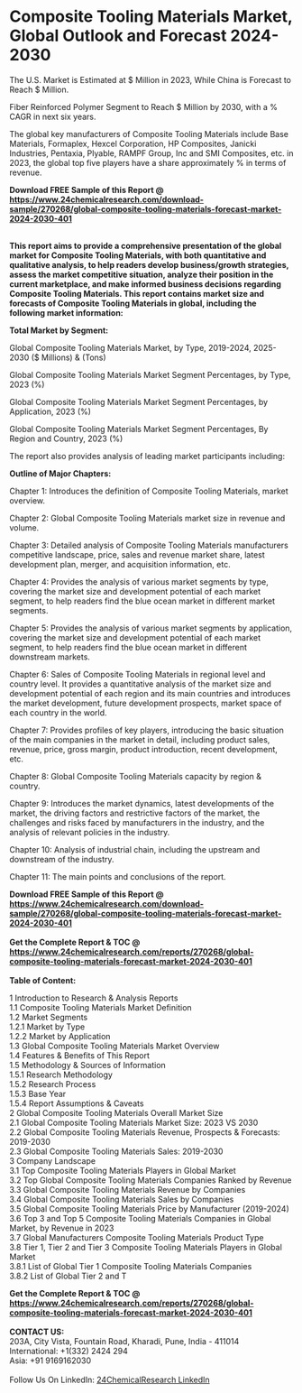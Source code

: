 <h1>Composite Tooling Materials Market, Global Outlook and Forecast 2024-2030</h1><p>
The U.S. Market is Estimated at $ Million in 2023, While China is Forecast to Reach $ Million.</p><p>
Fiber Reinforced Polymer Segment to Reach $ Million by 2030, with a % CAGR in next six years.</p><p>
The global key manufacturers of Composite Tooling Materials include Base Materials, Formaplex, Hexcel Corporation, HP Composites, Janicki Industries, Pentaxia, Plyable, RAMPF Group, Inc and SMI Composites, etc. in 2023, the global top five players have a share approximately % in terms of revenue.</p><div><b>Download FREE Sample of this Report @ 
            <a href="https://www.24chemicalresearch.com/download-sample/270268/global-composite-tooling-materials-forecast-market-2024-2030-401">
            https://www.24chemicalresearch.com/download-sample/270268/global-composite-tooling-materials-forecast-market-2024-2030-401</a></b></div><br><p>
<strong>This report aims to provide a comprehensive presentation of the global market for Composite Tooling Materials, with both quantitative and qualitative analysis, to help readers develop business/growth strategies, assess the market competitive situation, analyze their position in the current marketplace, and make informed business decisions regarding Composite Tooling Materials. This report contains market size and forecasts of Composite Tooling Materials in global, including the following market information:</strong>
</p><p>
<strong>Total Market by Segment:</strong></p><p>
Global Composite Tooling Materials Market, by Type, 2019-2024, 2025-2030 ($ Millions) &amp; (Tons)</p><p>
Global Composite Tooling Materials Market Segment Percentages, by Type, 2023 (%)</p><p>
</p><p>
Global Composite Tooling Materials Market Segment Percentages, by Application, 2023 (%)</p><p>
</p><p>
Global Composite Tooling Materials Market Segment Percentages, By Region and Country, 2023 (%)</p><p>
</p><p>
The report also provides analysis of leading market participants including:</p><p>
</p><p>
</p><p>
</p><p><strong>Outline of Major Chapters:</strong></p><p>
</p><p>Chapter 1: Introduces the definition of Composite Tooling Materials, market overview.</p><p>
Chapter 2: Global Composite Tooling Materials market size in revenue and volume.</p><p>
Chapter 3: Detailed analysis of Composite Tooling Materials manufacturers competitive landscape, price, sales and revenue market share, latest development plan, merger, and acquisition information, etc.</p><p>
Chapter 4: Provides the analysis of various market segments by type, covering the market size and development potential of each market segment, to help readers find the blue ocean market in different market segments.</p><p>
Chapter 5: Provides the analysis of various market segments by application, covering the market size and development potential of each market segment, to help readers find the blue ocean market in different downstream markets.</p><p>
Chapter 6: Sales of Composite Tooling Materials in regional level and country level. It provides a quantitative analysis of the market size and development potential of each region and its main countries and introduces the market development, future development prospects, market space of each country in the world.</p><p>
Chapter 7: Provides profiles of key players, introducing the basic situation of the main companies in the market in detail, including product sales, revenue, price, gross margin, product introduction, recent development, etc.</p><p>
Chapter 8: Global Composite Tooling Materials capacity by region &amp; country.</p><p>
Chapter 9: Introduces the market dynamics, latest developments of the market, the driving factors and restrictive factors of the market, the challenges and risks faced by manufacturers in the industry, and the analysis of relevant policies in the industry.</p><p>
Chapter 10: Analysis of industrial chain, including the upstream and downstream of the industry.</p><p>
Chapter 11: The main points and conclusions of the report.</p><div><b>Download FREE Sample of this Report @ 
            <a href="https://www.24chemicalresearch.com/download-sample/270268/global-composite-tooling-materials-forecast-market-2024-2030-401">
            https://www.24chemicalresearch.com/download-sample/270268/global-composite-tooling-materials-forecast-market-2024-2030-401</a></b></div><br><div><b>Get the Complete Report & TOC @ 
            <a href="https://www.24chemicalresearch.com/reports/270268/global-composite-tooling-materials-forecast-market-2024-2030-401">
            https://www.24chemicalresearch.com/reports/270268/global-composite-tooling-materials-forecast-market-2024-2030-401</a></b></div><br>
            <b>Table of Content:</b><p>1 Introduction to Research & Analysis Reports<br />
    1.1 Composite Tooling Materials Market Definition<br />
    1.2 Market Segments<br />
        1.2.1 Market by Type<br />
        1.2.2 Market by Application<br />
    1.3 Global Composite Tooling Materials Market Overview<br />
    1.4 Features & Benefits of This Report<br />
    1.5 Methodology & Sources of Information<br />
        1.5.1 Research Methodology<br />
        1.5.2 Research Process<br />
        1.5.3 Base Year<br />
        1.5.4 Report Assumptions & Caveats<br />
2 Global Composite Tooling Materials Overall Market Size<br />
    2.1 Global Composite Tooling Materials Market Size: 2023 VS 2030<br />
    2.2 Global Composite Tooling Materials Revenue, Prospects & Forecasts: 2019-2030<br />
    2.3 Global Composite Tooling Materials Sales: 2019-2030<br />
3 Company Landscape<br />
    3.1 Top Composite Tooling Materials Players in Global Market<br />
    3.2 Top Global Composite Tooling Materials Companies Ranked by Revenue<br />
    3.3 Global Composite Tooling Materials Revenue by Companies<br />
    3.4 Global Composite Tooling Materials Sales by Companies<br />
    3.5 Global Composite Tooling Materials Price by Manufacturer (2019-2024)<br />
    3.6 Top 3 and Top 5 Composite Tooling Materials Companies in Global Market, by Revenue in 2023<br />
    3.7 Global Manufacturers Composite Tooling Materials Product Type<br />
    3.8 Tier 1, Tier 2 and Tier 3 Composite Tooling Materials Players in Global Market<br />
        3.8.1 List of Global Tier 1 Composite Tooling Materials Companies<br />
        3.8.2 List of Global Tier 2 and T</p><div><b>Get the Complete Report & TOC @ 
            <a href="https://www.24chemicalresearch.com/reports/270268/global-composite-tooling-materials-forecast-market-2024-2030-401">
            https://www.24chemicalresearch.com/reports/270268/global-composite-tooling-materials-forecast-market-2024-2030-401</a></b></div><br><b>CONTACT US:</b><br>
            203A, City Vista, Fountain Road, Kharadi, Pune, India - 411014<br>
            International: +1(332) 2424 294<br>
            Asia: +91 9169162030 <br><br>
            Follow Us On LinkedIn: <a href="https://www.linkedin.com/company/24chemicalresearch/">24ChemicalResearch LinkedIn</a>